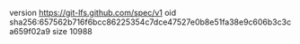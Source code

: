 version https://git-lfs.github.com/spec/v1
oid sha256:657562b716f6bcc86225354c7dce47527e0b8e51fa38e9c606b3c3ca659f02a9
size 10988
